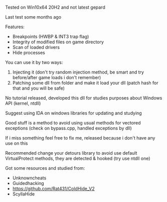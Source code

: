 Tested on Win10x64 20H2 and not latest gepard

Last test some months ago

Features:
- Breakpoints (HWBP & INT3 trap flag)
- Integrity of modified files on game directory
- Scan of loaded drivers
- Hide processes

You can use it by two ways:
1) Injecting it (don't try random injection method, be smart and try before/after game loads i don't remember)
2) Patching some dll from folder and make it load your dll (patch hash for that and you will be safe)

No tutorial released, developed this dll for studies purposes about Windows API (kernel, ntdll)

Suggest using IDA on windows libraries for updating and studying

Good stuff is a method to avoid using usual methods for vectored exceptions (check on bypass.cpp, handled exceptions by dll)

If i miss something feel free to fix me, released because i don't have any use on this

Recommended change your detours library to avoid use default VirtualProtect methods, they are detected & hooked (try use ntdll one)

Got some resources and studied from:
- Unknowncheats
- Guidedhacking
- https://github.com/Rat431/ColdHide_V2
- ScyllaHide
